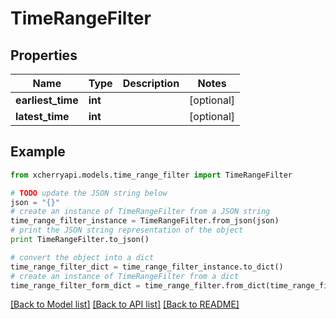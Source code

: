 # TimeRangeFilter


## Properties

Name | Type | Description | Notes
------------ | ------------- | ------------- | -------------
**earliest_time** | **int** |  | [optional] 
**latest_time** | **int** |  | [optional] 

## Example

```python
from xcherryapi.models.time_range_filter import TimeRangeFilter

# TODO update the JSON string below
json = "{}"
# create an instance of TimeRangeFilter from a JSON string
time_range_filter_instance = TimeRangeFilter.from_json(json)
# print the JSON string representation of the object
print TimeRangeFilter.to_json()

# convert the object into a dict
time_range_filter_dict = time_range_filter_instance.to_dict()
# create an instance of TimeRangeFilter from a dict
time_range_filter_form_dict = time_range_filter.from_dict(time_range_filter_dict)
```
[[Back to Model list]](../README.md#documentation-for-models) [[Back to API list]](../README.md#documentation-for-api-endpoints) [[Back to README]](../README.md)


